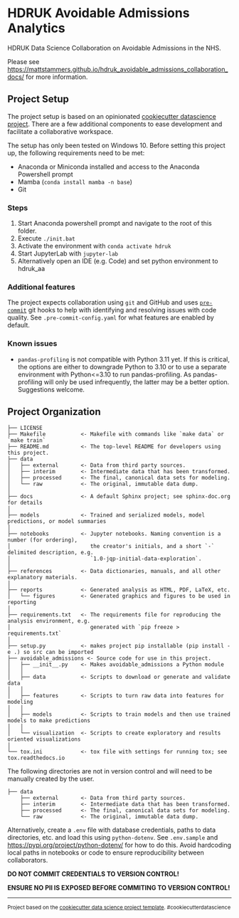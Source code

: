 # HDRUK Avoidable Admissions Analytics

HDRUK Data Science Collaboration on Avoidable Admissions in the NHS.

Please see <https://mattstammers.github.io/hdruk_avoidable_admissions_collaboration_docs/> for more information.

## Project Setup

The project setup is based on an opinionated [cookiecutter datascience project](https://drivendata.github.io/cookiecutter-data-science/).
There are a few additional components to ease development and facilitate a collaborative workspace.

The setup has only been tested on Windows 10.
Before setting this project up, the following requirements need to be met:

- Anaconda or Miniconda installed and access to the Anaconda Powershell prompt
- Mamba (`conda install mamba -n base`)
- Git

### Steps

1. Start Anaconda powershell prompt and navigate to the root of this folder.
2. Execute `./init.bat`
3. Activate the environment with `conda activate hdruk`
4. Start JupyterLab with `jupyter-lab`
5. Alternatively open an IDE (e.g. Code) and set python environment to hdruk_aa

### Additional features

The project expects collaboration using `git` and GitHub and uses [`pre-commit`](https://pre-commit.com/) git hooks
to help with identifying and resolving issues with code quality.
See `.pre-commit-config.yaml` for what features are enabled by default.

### Known issues

- `pandas-profiling` is not compatible with Python 3.11 yet. If this is critical, the options are either to downgrade Python to 3.10 or to use a separate environment with Python<=3.10 to run pandas-profiling. As pandas-profiling will only be used infrequently, the latter may be a better option. Suggestions welcome.

## Project Organization

    ├── LICENSE
    ├── Makefile           <- Makefile with commands like `make data` or `make train`
    ├── README.md          <- The top-level README for developers using this project.
    ├── data
    │   ├── external       <- Data from third party sources.
    │   ├── interim        <- Intermediate data that has been transformed.
    │   ├── processed      <- The final, canonical data sets for modeling.
    │   └── raw            <- The original, immutable data dump.
    │
    ├── docs               <- A default Sphinx project; see sphinx-doc.org for details
    │
    ├── models             <- Trained and serialized models, model predictions, or model summaries
    │
    ├── notebooks          <- Jupyter notebooks. Naming convention is a number (for ordering),
    │                         the creator's initials, and a short `-` delimited description, e.g.
    │                         `1.0-jqp-initial-data-exploration`.
    │
    ├── references         <- Data dictionaries, manuals, and all other explanatory materials.
    │
    ├── reports            <- Generated analysis as HTML, PDF, LaTeX, etc.
    │   └── figures        <- Generated graphics and figures to be used in reporting
    │
    ├── requirements.txt   <- The requirements file for reproducing the analysis environment, e.g.
    │                         generated with `pip freeze > requirements.txt`
    │
    ├── setup.py           <- makes project pip installable (pip install -e .) so src can be imported
    ├── avoidable_admissions <- Source code for use in this project.
    │   ├── __init__.py    <- Makes avoidable_admissions a Python module
    │   │
    │   ├── data           <- Scripts to download or generate and validate data
    │   │
    │   ├── features       <- Scripts to turn raw data into features for modeling
    │   │
    │   ├── models         <- Scripts to train models and then use trained models to make predictions
    │   │
    │   └── visualization  <- Scripts to create exploratory and results oriented visualizations
    │
    └── tox.ini            <- tox file with settings for running tox; see tox.readthedocs.io

The following directories are not in version control and will need to be manually created by the user.

    ├── data
        ├── external       <- Data from third party sources.
        ├── interim        <- Intermediate data that has been transformed.
        ├── processed      <- The final, canonical data sets for modeling.
        └── raw            <- The original, immutable data dump.

Alternatively, create a `.env` file with database credentials, paths to data directories, etc. and
load this using `python-dotenv`.
See `.env.sample`  and <https://pypi.org/project/python-dotenv/> for how to do this.
Avoid hardcoding local paths in notebooks or code to ensure reproducibility between collaborators.

**DO NOT COMMIT CREDENTIALS TO VERSION CONTROL!**

**ENSURE NO PII IS EXPOSED BEFORE COMMITING TO VERSION CONTROL!**

--------

<p><small>Project based on the <a target="_blank" href="https://drivendata.github.io/cookiecutter-data-science/">cookiecutter data science project template</a>. #cookiecutterdatascience</small></p>
